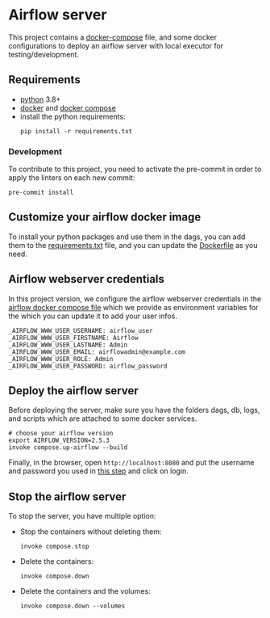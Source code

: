 # Airflow server

This project contains a [docker-compose](https://docs.docker.com/compose/) file, and some docker configurations to
deploy an airflow server with local executor for testing/development.

## Requirements
- [python](https://www.python.org/downloads/) 3.8+
- [docker](https://docs.docker.com/engine/install/) and [docker compose](https://docs.docker.com/compose/install/)
- install the python requirements:
    ```shell
    pip install -r requirements.txt
    ```

### Development
To contribute to this project, you need to activate the pre-commit in order to apply the linters on each new commit:
```shell
pre-commit install
```

## Customize your airflow docker image

To install your python packages and use them in the dags, you can add them to the
[requirements.txt](docker/requirements.txt) file, and you can update the [Dockerfile](docker/Dockerfile)
as you need.

## Airflow webserver credentials

In this project version, we configure the airflow webserver credentials in the
[airflow docker compose file](docker-compose/airflow.yml) which we provide as environment variables for the  which you can
update it to add your user infos.
```dotenv
_AIRFLOW_WWW_USER_USERNAME: airflow_user
_AIRFLOW_WWW_USER_FIRSTNAME: Airflow
_AIRFLOW_WWW_USER_LASTNAME: Admin
_AIRFLOW_WWW_USER_EMAIL: airflowadmin@example.com
_AIRFLOW_WWW_USER_ROLE: Admin
_AIRFLOW_WWW_USER_PASSWORD: airflow_password
```

## Deploy the airflow server
Before deploying the server, make sure you have the folders dags, db, logs, and scripts which are attached to some
docker services.
```shell
# choose your airflow version
export AIRFLOW_VERSION=2.5.3
invoke compose.up-airflow --build
```
Finally, in the browser, open `http://localhost:8080` and put the username and password you used in
[this step](#airflow-webserver-credentials) and click on login.

## Stop the airflow server
To stop the server, you have multiple option:
- Stop the containers without deleting them:
    ```shell
    invoke compose.stop
    ```
- Delete the containers:
    ```shell
    invoke compose.down
    ```
- Delete the containers and the volumes:
    ```shell
    invoke compose.down --volumes
    ```
